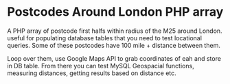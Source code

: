 # Postcodes Around London PHP array
A PHP array of postcode first halfs within radius of the M25 around London. useful for populating database tables that you need to test locational queries. Some of these postcodes have 100 mile + distance between them.

Loop over them, use Google Maps API to grab coordinates of eah and store in DB table. From there you can test MySQL Geospacial functions, measuring distances, getting results based on distance etc.
